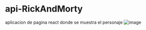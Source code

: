 # api-RickAndMorty
aplicacion de pagina react donde se muestra el personaje 
![image](https://github.com/ale20sha/api-RickAndMorty/assets/153215838/2543b49b-c1cf-45ef-8432-4360420c747b)

